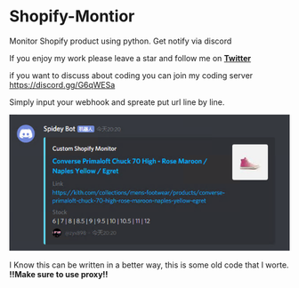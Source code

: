 # Shopify-Montior
Monitor Shopify product using python. Get notify via discord

If you enjoy my work please leave a star and follow me on **[Twitter](https://twitter.com/zyx898)**

if you want to discuss about coding you can join my coding server https://discord.gg/G6qWESa

Simply input your webhook and spreate put url line by line.


<img src='shopify.png'>

I Know this can be written in a better way, this is some old code that I worte. **!!Make sure to use proxy!!**
